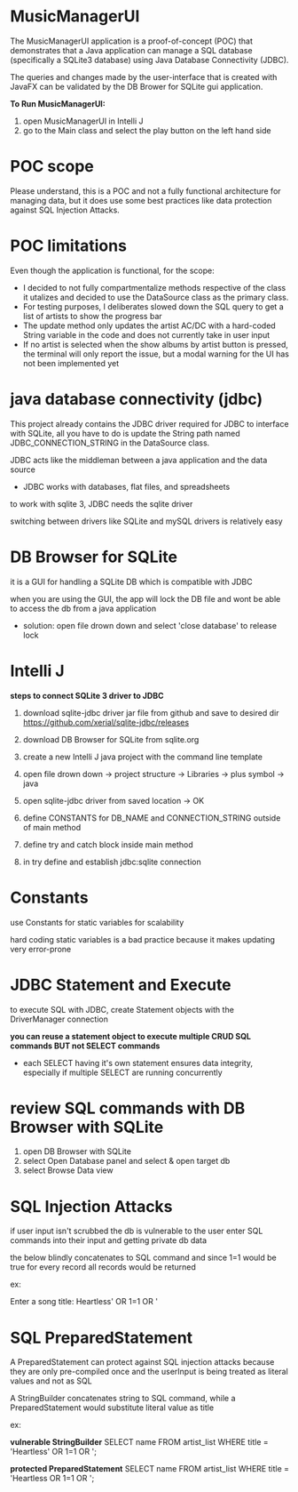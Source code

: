 # MusicManagerUI

The MusicManagerUI application is a proof-of-concept (POC) that demonstrates that a Java application can manage a SQL database (specifically a SQLite3 database) using Java Database Connectivity (JDBC).

The queries and changes made by the user-interface that is created with JavaFX can be validated by the DB Brower for SQLite gui application. 

__To Run MusicManagerUI:__
1. open MusicManagerUI in Intelli J
2. go to the Main class and select the play button on the left hand side


# POC scope

Please understand, this is a POC and not a fully functional architecture for managing data, but it does use some best practices like data protection against SQL Injection Attacks.

# POC limitations

Even though the application is functional, for the scope:
- I decided to not fully compartmentalize methods respective of the class it utalizes and decided to use the DataSource class as the primary class.
- For testing purposes, I deliberates slowed down the SQL query to get a list of artists to show the progress bar
- The update method only updates the artist AC/DC with a hard-coded String variable in the code and does not currently take in user input
- If no artist is selected when the show albums by artist button is pressed, the terminal will only report the issue, but a modal warning for the UI has not been implemented yet

# java database connectivity (jdbc)

This project already contains the JDBC driver required for JDBC to interface with SQLite, all you have to do is update the String path named JDBC_CONNECTION_STRING in the DataSource class.

JDBC acts like the middleman between a java application and the data source
- JDBC works with databases, flat files, and spreadsheets

to work with sqlite 3, JDBC needs the sqlite driver

switching between drivers like SQLite and mySQL drivers is relatively easy

# DB Browser for SQLite

it is a GUI for handling a SQLite DB which is compatible with JDBC

when you are using the GUI, the app will lock the DB file and wont be able to access the db from a java application
- solution: open file drown down and select 'close database' to release lock

# Intelli J

__steps to connect SQLite 3 driver to JDBC__

1. download sqlite-jdbc driver jar file from github and save to desired dir
https://github.com/xerial/sqlite-jdbc/releases

2. download DB Browser for SQLite from sqlite.org
3. create a new Intelli J java project with the command line template
4. open file drown down -> project structure -> Libraries -> plus symbol -> java
5. open sqlite-jdbc driver from saved location -> OK
6. define CONSTANTS for DB_NAME and CONNECTION_STRING outside of main method
6. define try and catch block inside main method
7. in try define and establish jdbc:sqlite connection

# Constants 

use Constants for static variables for scalability

hard coding static variables is a bad practice because it makes updating very error-prone

# JDBC Statement and Execute 

to execute SQL with JDBC, create Statement objects with the DriverManager connection

__you can reuse a statement object to execute multiple CRUD SQL commands BUT not SELECT commands__
- each SELECT having it's own statement ensures data integrity, especially if multiple SELECT are running concurrently

# review SQL commands with DB Browser with SQLite

1. open DB Browser with SQLite
2. select Open Database panel and select & open target db
2. select Browse Data view

# SQL Injection Attacks

if user input isn't scrubbed the db is vulnerable to the user enter SQL commands into their input and getting private db data

the below blindly concatenates to SQL command and since 1=1 would be true for every record all records would be returned

ex:

Enter a song title:
Heartless' OR 1=1 OR '

# SQL PreparedStatement

A PreparedStatement can protect against SQL injection attacks because they are only pre-compiled once and the userInput is being treated as literal values and not as SQL

A StringBuilder concatenates string to SQL command, while a PreparedStatement would substitute literal value as title

ex:

__vulnerable StringBuilder__
SELECT name FROM artist_list WHERE title = 'Heartless' OR 1=1 OR ';

__protected PreparedStatement__
SELECT name FROM artist_list WHERE title = 'Heartless OR 1=1 OR ';
